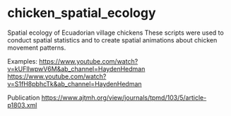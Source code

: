 # chicken_spatial_ecology
Spatial ecology of Ecuadorian village chickens
These scripts were used to conduct spatial statistics and to create spatial animations about chicken movement patterns.

Examples: 
https://www.youtube.com/watch?v=kUFlIwpwV6M&ab_channel=HaydenHedman
https://www.youtube.com/watch?v=S1fH8pbhcTk&ab_channel=HaydenHedman

Publication
https://www.ajtmh.org/view/journals/tpmd/103/5/article-p1803.xml
